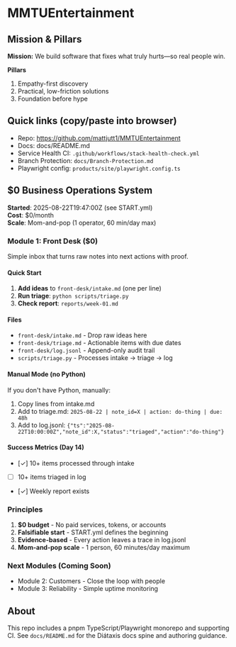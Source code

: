 # MMTUEntertainment

## Mission & Pillars
**Mission:** We build software that fixes what truly hurts—so real people win.

**Pillars**
1) Empathy-first discovery
2) Practical, low-friction solutions
3) Foundation before hype


## Quick links (copy/paste into browser)
- Repo: https://github.com/mattjutt1/MMTUEntertainment
- Docs: docs/README.md
- Service Health CI: `.github/workflows/stack-health-check.yml`
- Branch Protection: `docs/Branch-Protection.md`
- Playwright config: `products/site/playwright.config.ts`

## $0 Business Operations System

**Started**: 2025-08-22T19:47:00Z (see START.yml)  
**Cost**: $0/month  
**Scale**: Mom-and-pop (1 operator, 60 min/day max)

### Module 1: Front Desk ($0)

Simple inbox that turns raw notes into next actions with proof.

#### Quick Start

1. **Add ideas** to `front-desk/intake.md` (one per line)
2. **Run triage**: `python scripts/triage.py`
3. **Check report**: `reports/week-01.md`

#### Files

- `front-desk/intake.md` - Drop raw ideas here
- `front-desk/triage.md` - Actionable items with due dates
- `front-desk/log.jsonl` - Append-only audit trail
- `scripts/triage.py` - Processes intake → triage → log

#### Manual Mode (no Python)

If you don't have Python, manually:
1. Copy lines from intake.md
2. Add to triage.md: `2025-08-22 | note_id=X | action: do-thing | due: 48h`
3. Add to log.jsonl: `{"ts":"2025-08-22T10:00:00Z","note_id":X,"status":"triaged","action":"do-thing"}`

#### Success Metrics (Day 14)

- [✓] 10+ items processed through intake
- [ ] 10+ items triaged in log
- [✓] Weekly report exists

### Principles

1. **$0 budget** - No paid services, tokens, or accounts
2. **Falsifiable start** - START.yml defines the beginning
3. **Evidence-based** - Every action leaves a trace in log.jsonl
4. **Mom-and-pop scale** - 1 person, 60 minutes/day maximum

### Next Modules (Coming Soon)

- Module 2: Customers - Close the loop with people
- Module 3: Reliability - Simple uptime monitoring

## About
This repo includes a pnpm TypeScript/Playwright monorepo and supporting CI. See `docs/README.md` for the Diátaxis docs spine and authoring guidance.


